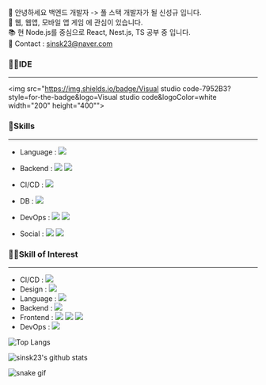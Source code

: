 👋 안녕하세요 백엔드 개발자 -> 풀 스택 개발자가 될 신성규 입니다.
</br>
👀 웹, 웹앱, 모바일 앱 게임 에 관심이 있습니다.
</br>
📚 현 Node.js를 중심으로 React, Nest.js, TS 공부 중 입니다.
</br>
👨 Contact : sinsk23@naver.com

### 👩‍💻IDE

------------

<img src="https://img.shields.io/badge/Visual studio code-7952B3?style=for-the-badge&logo=Visual studio code&logoColor=white width="200" height="400"">

### 🌟Skills

------------

- Language : <img src="https://img.shields.io/badge/Javascript-F7DF1E?style=for-the-badge&logo=Javascript&logoColor=black">
    
- Backend : <img src= "https://img.shields.io/badge/Node.js-339933?style=for-the-badge&logo=nodedotjs&logoColor=white"> <img src= "https://img.shields.io/badge/Express.js-000000?style=for-the-badge&logo=express&logoColor=white"> 
  
  
- CI/CD : <img src="https://img.shields.io/badge/Jenkins-F80000?style=for-the-badge&logo=Jenkins&logoColor=white">
  
- DB : <img src="https://img.shields.io/badge/MySQL-005C84?style=for-the-badge&logo=mysql&logoColor=white">
  
- DevOps : 
  <img src="https://img.shields.io/badge/Amazon_AWS-FF9900?style=for-the-badge&logo=amazonaws&logoColor=white">
  <img src="https://img.shields.io/badge/Nginx-009639?style=for-the-badge&logo=nginx&logoColor=white">
- Social : <img src= "https://img.shields.io/badge/GitHub-100000?style=for-the-badge&logo=github&logoColor=white"> <img src= "https://img.shields.io/badge/Notion-000000?style=for-the-badge&logo=notion&logoColor=white">
 
 

### 👨‍💻Skill of Interest

------------


- CI/CD : <img src="https://img.shields.io/badge/GitHub_Actions-2088FF?style=for-the-badge&logo=github-actions&logoColor=white">
- Design : <img src="https://img.shields.io/badge/Figma-F05032?style=for-the-badge&logo=Figma&logoColor=white">
- Language : <img src= "https://img.shields.io/badge/TypeScript-007ACC?style=for-the-badge&logo=typescript&logoColor=white">  
- Backend : <img src = "https://img.shields.io/badge/nestjs-E0234E?style=for-the-badge&logo=nestjs&logoColor=white">
- Frontend : <img src = "https://img.shields.io/badge/React-20232A?style=for-the-badge&logo=react&logoColor=61DAFB"> <img src = "https://img.shields.io/badge/Redux-593D88?style=for-the-badge&logo=redux&logoColor=white"> <img src = "https://img.shields.io/badge/Vue.js-35495E?style=for-the-badge&logo=vuedotjs&logoColor=4FC08D">
- DevOps : <img src = "https://img.shields.io/badge/Docker-2CA5E0?style=for-the-badge&logo=docker&logoColor=white"> 

![Top Langs](https://github-readme-stats.vercel.app/api/top-langs/?username=sinsk23&layout=compact&theme=tokyonight)

![sinsk23's github stats](https://github-readme-stats.vercel.app/api?username=sinsk23&show_icons=true&theme=tokyonight)

![snake gif](https://github.com/sinsk23/sinsk23/blob/output/github-contribution-grid-snake.svg)

<!---
sinsk23/sinsk23 is a ✨ special ✨ repository because its `README.md` (this file) appears on your GitHub profile.
You can click the Preview link to take a look at your changes.
--->

